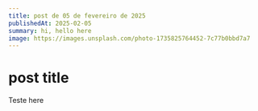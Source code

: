 ```yaml
---
title: post de 05 de fevereiro de 2025
publishedAt: 2025-02-05
summary: hi, hello here
image: https://images.unsplash.com/photo-1735825764452-7c77b0bbd7a7
---
```


# post title

Teste here